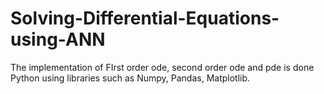 # Solving-Differential-Equations-using-ANN
The implementation of FIrst order ode, second order ode and pde is done Python using libraries such as Numpy, Pandas, Matplotlib. 
